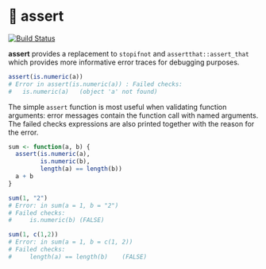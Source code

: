 # :eyes: assert

[![Build Status](https://travis-ci.org/OlivierBinette/assert.svg?branch=master)](https://travis-ci.org/OlivierBinette/assert)

**assert** provides a replacement to `stopifnot` and `assertthat::assert_that` which provides more informative error traces for debugging purposes. 

```r
assert(is.numeric(a))
# Error in assert(is.numeric(a)) : Failed checks: 
#	is.numeric(a)	(object 'a' not found)
```

The simple `assert` function is most useful when validating function arguments: error messages contain the function call with named arguments. The failed checks expressions are also printed together with the reason for the error.

```r
sum <- function(a, b) {
  assert(is.numeric(a),
         is.numeric(b),
         length(a) == length(b))
  a + b
}

sum(1, "2")
# Error: in sum(a = 1, b = "2")
# Failed checks: 
#	  is.numeric(b)	(FALSE) 

sum(1, c(1,2))
# Error: in sum(a = 1, b = c(1, 2))
# Failed checks: 
#	  length(a) == length(b)	(FALSE) 

```
